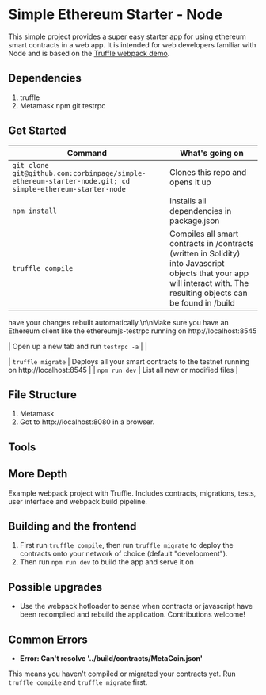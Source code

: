 # Simple Ethereum Starter - Node
This simple project provides a super easy starter app for using ethereum smart contracts in a web app. It is intended for web developers familiar with Node and is based on the [Truffle webpack demo](https://github.com/trufflesuite/truffle-init-webpack).



## Dependencies
1. truffle
1. Metamask
npm
git
testrpc


## Get Started
| Command | What's going on |
| --- | --- |
| `git clone git@github.com:corbinpage/simple-ethereum-starter-node.git; cd simple-ethereum-starter-node` | Clones this repo and opens it up |
| `npm install` | Installs all dependencies in package.json |
| `truffle compile` | Compiles all smart contracts in /contracts (written in Solidity) into Javascript objects that your app will interact with. The resulting objects can be found in /build |


have your changes rebuilt automatically.\n\nMake sure you have an Ethereum client like the ethereumjs-testrpc running on http://localhost:8545

| Open up a new tab and run `testrpc -a` |  |

| `truffle migrate` | Deploys all your smart contracts to the testnet running on http://localhost:8545 |
| `npm run dev` | List all new or modified files |




## File Structure


1. Metamask
1. Got to http://localhost:8080 in a browser.

## Tools

## More Depth


Example webpack project with Truffle. Includes contracts, migrations, tests, user interface and webpack build pipeline.

## Building and the frontend

1. First run `truffle compile`, then run `truffle migrate` to deploy the contracts onto your network of choice (default "development").
1. Then run `npm run dev` to build the app and serve it on 

## Possible upgrades

* Use the webpack hotloader to sense when contracts or javascript have been recompiled and rebuild the application. Contributions welcome!

## Common Errors

* **Error: Can't resolve '../build/contracts/MetaCoin.json'**

This means you haven't compiled or migrated your contracts yet. Run `truffle compile` and `truffle migrate` first.
